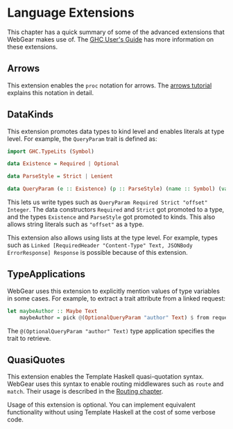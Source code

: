 # Language Extensions

This chapter has a quick summary of some of the advanced extensions that WebGear makes use of. The [GHC User's
Guide](https://downloads.haskell.org/~ghc/latest/docs/html/users_guide/index.html) has more information on these extensions.

## Arrows

This extension enables the `proc` notation for arrows. The [arrows tutorial](../reference/arrows-tutorial.md)
explains this notation in detail.

## DataKinds

This extension promotes data types to kind level and enables literals at type level. For example, the `QueryParam` trait
is defined as:

```haskell
import GHC.TypeLits (Symbol)

data Existence = Required | Optional

data ParseStyle = Strict | Lenient

data QueryParam (e :: Existence) (p :: ParseStyle) (name :: Symbol) (val :: Type) = QueryParam
```

This lets us write types such as `QueryParam Required Strict "offset" Integer`. The data constructors `Required` and
`Strict` got promoted to a type, and the types `Existence` and `ParseStyle` got promoted to kinds. This also allows
string literals such as `"offset"` as a type.

This extension also allows using lists at the type level. For example, types such as `Linked [RequiredHeader
"Content-Type" Text, JSONBody ErrorResponse] Response` is possible because of this extension.

## TypeApplications

WebGear uses this extension to explicitly mention values of type variables in some cases. For example, to extract a
trait attribute from a linked request:

```haskell
let maybeAuthor :: Maybe Text
    maybeAuthor = pick @(OptionalQueryParam "author" Text) $ from request
```

The `@(OptionalQueryParam "author" Text)` type application specifies the trait to retrieve.

## QuasiQuotes

This extension enables the Template Haskell quasi-quotation syntax. WebGear uses this syntax to enable routing
middlewares such as `route` and `match`. Their usage is described in the [Routing
chapter](../architecture/routing.md#routing-middlewares).

Usage of this extension is optional. You can implement equivalent functionality without using Template Haskell at the
cost of some verbose code.
